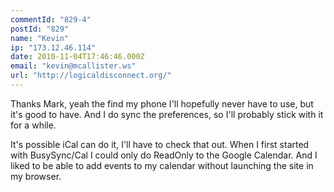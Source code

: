 ```yaml
---
commentId: "829-4"
postId: "829"
name: "Kevin"
ip: "173.12.46.114"
date: 2010-11-04T17:46:46.000Z
email: "kevin@mcallister.ws"
url: "http://logicaldisconnect.org/"
---
```

<p>Thanks Mark, yeah the find my phone I'll hopefully never have to use, but it's good to have.  And I do sync the preferences, so I'll probably stick with it for a while.</p>
<p>It's possible iCal can do it, I'll have to check that out.  When I first started with BusySync/Cal I could only do ReadOnly to the Google Calendar.  And I liked to be able to add events to my calendar without launching the site in my browser.</p>